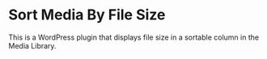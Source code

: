 # Sort Media By File Size

This is a WordPress plugin that displays file size in a sortable column in the Media Library.
